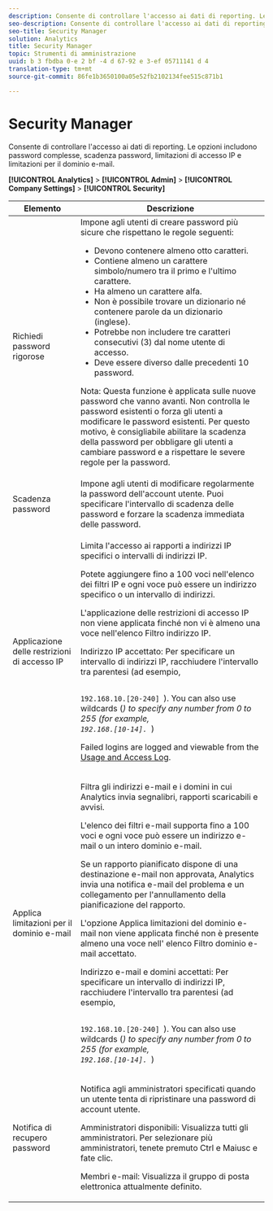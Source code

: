 ```yaml
---
description: Consente di controllare l'accesso ai dati di reporting. Le opzioni includono password complesse, scadenza password, limitazioni di accesso IP e limitazioni per il dominio e-mail.
seo-description: Consente di controllare l'accesso ai dati di reporting. Le opzioni includono password complesse, scadenza password, limitazioni di accesso IP e limitazioni per il dominio e-mail.
seo-title: Security Manager
solution: Analytics
title: Security Manager
topic: Strumenti di amministrazione
uuid: b 3 fbdba 0-e 2 bf -4 d 67-92 e 3-ef 05711141 d 4
translation-type: tm+mt
source-git-commit: 86fe1b3650100a05e52fb2102134fee515c871b1

---
```



# Security Manager

Consente di controllare l'accesso ai dati di reporting. Le opzioni includono password complesse, scadenza password, limitazioni di accesso IP e limitazioni per il dominio e-mail.

**[!UICONTROL Analytics]** &gt; **[!UICONTROL Admin]** &gt; **[!UICONTROL Company Settings]** &gt; **[!UICONTROL Security]**

<table id="table_F1AD9DE5094A4FC2B9DA8D01198F944B"> 
 <thead> 
  <tr> 
   <th colname="col1" class="entry"> Elemento </th> 
   <th colname="col2" class="entry"> Descrizione </th> 
  </tr> 
 </thead>
 <tbody> 
  <tr> 
   <td colname="col1"> <span class="wintitle"> Richiedi password rigorose </span> </td> 
   <td colname="col2">Impone agli utenti di creare password più sicure che rispettano le regole seguenti: 
    <ul id="ul_100CC57EB4374DAA87B2074BA8B46F26"> 
     <li id="li_4D9102C361044FADBC14402A8398F2F3">Devono contenere almeno otto caratteri. </li> 
     <li id="li_AFE9568C14894E93BFDFDC84DCD2838D">Contiene almeno un carattere simbolo/numero tra il primo e l'ultimo carattere. </li> 
     <li id="li_ECA05BEF7BFD4430B09D4A953B41D2A6">Ha almeno un carattere alfa. </li> 
     <li id="li_6928045588E94E28851BB15991C8D51E">Non è possibile trovare un dizionario né contenere parole da un dizionario (inglese). </li> 
     <li id="li_C3DD4608CA6F43E4B1E4FCFC6D116371">Potrebbe non includere tre caratteri consecutivi (3) dal nome utente di accesso. </li> 
     <li id="li_687838CA01B94EE29EF4C09F485C5537">Deve essere diverso dalle precedenti 10 password. </li> 
    </ul> <p>Nota: Questa funzione è applicata sulle nuove password che vanno avanti. Non controlla le password esistenti o forza gli utenti a modificare le password esistenti. Per questo motivo, è consigliabile abilitare la scadenza della password per obbligare gli utenti a cambiare password e a rispettare le severe regole per la password. </p> </td> 
  </tr> 
  <tr> 
   <td colname="col1"> <span class="wintitle"> Scadenza password</span> </td> 
   <td colname="col2"> Impone agli utenti di modificare regolarmente la password dell'account utente. Puoi specificare l'intervallo di scadenza delle password e forzare la scadenza immediata delle password. </td> 
  </tr> 
  <tr> 
   <td colname="col1"> <span class="wintitle"> Applicazione delle restrizioni di accesso IP</span> </td> 
   <td colname="col2"> <p>Limita l'accesso ai rapporti a indirizzi IP specifici o intervalli di indirizzi IP. </p> <p>Potete aggiungere fino a 100 voci nell'elenco dei filtri IP e ogni voce può essere un indirizzo specifico o un intervallo di indirizzi. </p> <p> <span class="wintitle"> L'applicazione delle restrizioni</span> di accesso IP non viene applicata finché non vi è almeno una voce nell'elenco Filtro indirizzo IP. </p> <p> <span class="uicontrol"> Indirizzo IP accettato</span>: Per specificare un intervallo di indirizzi IP, racchiudere l'intervallo tra parentesi (ad esempio, <code>
 
 192.168.10.[20-240]
     </code>). You can also use wildcards (*) to specify any number from 0 to 255 (for example, 
     <code>
       192.168.[10-14].*
     </code>) </p> <p>Failed logins are logged and viewable from the <a href="../../admin/admin/logs.md#section_6FBAF92D9EA244809C45A78A2F0A7232" format="dita" scope="local"> Usage and Access Log</a>. </p> </td> 
  </tr> 
  <tr> 
   <td colname="col1"> <span class="wintitle"> Applica limitazioni per il dominio e-mail</span> </td> 
   <td colname="col2"> <p>Filtra gli indirizzi e-mail e i domini in cui Analytics invia segnalibri, rapporti scaricabili e avvisi. </p> <p>L'elenco dei filtri e-mail supporta fino a 100 voci e ogni voce può essere un indirizzo e-mail o un intero dominio e-mail. </p> <p>Se un rapporto pianificato dispone di una destinazione e-mail non approvata, Analytics invia una notifica e-mail del problema e un collegamento per l'annullamento della pianificazione del rapporto. </p> <p> <span class="wintitle"> L'opzione Applica limitazioni</span> del dominio e-mail non viene applicata finché non è presente almeno una voce nell' <span class="wintitle"> elenco Filtro</span> dominio e-mail accettato. </p> <p> <span class="uicontrol"> Indirizzo e-mail e domini accettati</span>: Per specificare un intervallo di indirizzi IP, racchiudere l'intervallo tra parentesi (ad esempio, <code>
 
 192.168.10.[20-240]
     </code>). You can also use wildcards (*) to specify any number from 0 to 255 (for example, 
     <code>
       192.168.[10-14].*
     </code>) </p> </td> 
  </tr> 
  <tr> 
   <td colname="col1"> <span class="wintitle"> Notifica di recupero password</span> </td> 
   <td colname="col2"> <p>Notifica agli amministratori specificati quando un utente tenta di ripristinare una password di account utente. </p> <p> <span class="uicontrol"> Amministratori disponibili</span>: Visualizza tutti gli amministratori. Per selezionare più amministratori, tenete premuto Ctrl e Maiusc e fate clic. </p> <p> <span class="uicontrol"> Membri e-mail</span>: Visualizza il gruppo di posta elettronica attualmente definito. </p> </td> 
  </tr> 
 </tbody> 
</table>


